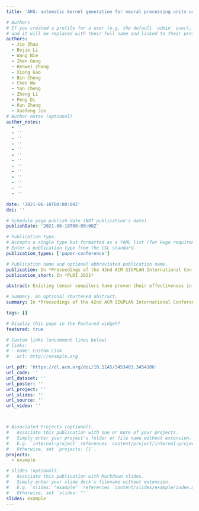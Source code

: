 ```yaml
---
title: 'AKG: automatic kernel generation for neural processing units using polyhedral transformations'

# Authors
# If you created a profile for a user (e.g. the default `admin` user), write the username (folder name) here
# and it will be replaced with their full name and linked to their profile.
authors:
  - Jie Zhao
  - Bojie Li
  - Wang Nie
  - Zhen Geng
  - Renwei Zhang
  - Xiong Gao
  - Bin Cheng
  - Chen Wu
  - Yun Cheng
  - Zheng Li
  - Peng Di
  - Kun Zhang
  - Xuefeng Jin
# Author notes (optional)
author_notes:
  - ''
  - ''
  - ''
  - ''
  - ''
  - ''
  - ''
  - ''
  - ''
  - ''
  - '' 
  - '' 
  - '' 

date: '2021-06-18T00:00:00Z'
doi: ''

# Schedule page publish date (NOT publication's date).
publishDate: '2021-06-18T00:00:00Z'

# Publication type.
# Accepts a single type but formatted as a YAML list (for Hugo requirements).
# Enter a publication type from the CSL standard.
publication_types: ['paper-conference']

# Publication name and optional abbreviated publication name.
publication: In *Proceedings of the 42nd ACM SIGPLAN International Conference on Programming Language Design and Implementation*
publication_short: In *PLDI 2021*

abstract: Existing tensor compilers have proven their effectiveness in deploying deep neural networks on general-purpose hardware like CPU and GPU, but optimizing for neural processing units (NPUs) is still challenging due to the heterogeneous compute units and complicated memory hierarchy.In this paper, we present AKG, a tensor compiler for NPUs. AKG first lowers the tensor expression language to a polyhedral representation, which is used to automate the memory management of NPUs. Unlike existing approaches that resort to manually written schedules, AKG leverages polyhedral schedulers to perform a much wider class of transformations, and extends the semantics of the polyhedral representation to combine complex tiling techniques and hierarchical fusion strategies. We also implement the domain-specific optimization of convolution in AKG. Moreover, to achieve the optimal performance, we introduce complementary optimizations in code generation, which is followed by an auto-tuner.We conduct extensive experiments on benchmarks ranging from single operators to end-to-end networks. The experimental results show that AKG can obtain superior performance to both manual scheduling approaches and vendor provided libraries. We believe AKG will cast a light on the follow-up compiler works on NPUs.

# Summary. An optional shortened abstract.
summary: In *Proceedings of the 42nd ACM SIGPLAN International Conference on Programming Language Design and Implementation (PLDI 2021)*

tags: []

# Display this page in the Featured widget?
featured: true

# Custom links (uncomment lines below)
# links:
# - name: Custom Link
#   url: http://example.org

url_pdf: 'https://dl.acm.org/doi/10.1145/3453483.3454106'
url_code: ''
url_dataset: ''
url_poster: ''
url_project: ''
url_slides: ''
url_source: ''
url_video: ''



# Associated Projects (optional).
#   Associate this publication with one or more of your projects.
#   Simply enter your project's folder or file name without extension.
#   E.g. `internal-project` references `content/project/internal-project/index.md`.
#   Otherwise, set `projects: []`.
projects:
  - example

# Slides (optional).
#   Associate this publication with Markdown slides.
#   Simply enter your slide deck's filename without extension.
#   E.g. `slides: "example"` references `content/slides/example/index.md`.
#   Otherwise, set `slides: ""`.
slides: example
---
```


<!-- {{% callout note %}}
Click the _Cite_ button above to demo the feature to enable visitors to import publication metadata into their reference management software.
{{% /callout %}}

{{% callout note %}}
Create your slides in Markdown - click the _Slides_ button to check out the example.
{{% /callout %}}

Add the publication's **full text** or **supplementary notes** here. You can use rich formatting such as including [code, math, and images](https://docs.hugoblox.com/content/writing-markdown-latex/). -->
